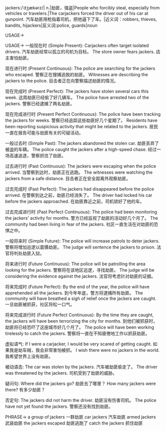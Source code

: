 jackers:/ˈdʒækərz/| n.|劫匪，强盗|People who forcibly steal, especially from vehicles or travelers.|The carjackers forced the driver out of his car at gunpoint. 汽车劫匪用枪指着司机，把他逼下了车。|近义词：robbers, thieves, bandits, hijackers|反义词:police, guards|noun

USAGE->

USAGE->
一般现在时 (Simple Present):
Carjackers often target isolated drivers.  汽车劫匪经常以孤立的司机为目标。
The store owner fears jackers. 店主害怕劫匪。

现在进行时 (Present Continuous):
The police are searching for the jackers who escaped. 警察正在搜捕逃脱的劫匪。
Witnesses are describing the jackers to the police. 目击者正在向警察描述劫匪的情况。

现在完成时 (Present Perfect):
The jackers have stolen several cars this week.  这周劫匪已经偷了好几辆车。
The police have arrested two of the jackers. 警察已经逮捕了两名劫匪。

现在完成进行时 (Present Perfect Continuous):
The police have been tracking the jackers for weeks.  警察已经追踪这些劫匪好几个星期了。
Residents have been reporting suspicious activity that might be related to the jackers. 居民一直在报告可能与劫匪有关的可疑活动。

一般过去时 (Simple Past):
The jackers abandoned the stolen car. 劫匪丢弃了被盗的车辆。
The police caught the jackers after a high-speed chase.  经过一场高速追逐，警察抓住了劫匪。

过去进行时 (Past Continuous):
The jackers were escaping when the police arrived. 当警察到达时，劫匪正在逃跑。
The witnesses were watching the jackers from a safe distance. 目击者正在安全距离外观察劫匪。

过去完成时 (Past Perfect):
The jackers had disappeared before the police arrived.  在警察到达之前，劫匪已经消失了。
The driver had locked his car before the jackers approached. 在劫匪靠近之前，司机锁好了他的车。

过去完成进行时 (Past Perfect Continuous):
The police had been monitoring the jackers' activity for months.  警方已经监视了劫匪的活动好几个月了。
The community had been living in fear of the jackers. 社区一直生活在对劫匪的恐惧之中。

一般将来时 (Simple Future):
The police will increase patrols to deter jackers.  警察将增加巡逻以震慑劫匪。
The judge will sentence the jackers to prison. 法官将判处劫匪入狱。


将来进行时 (Future Continuous):
The police will be patrolling the area looking for the jackers. 警察将在该地区巡逻，寻找劫匪。
The judge will be considering the evidence against the jackers. 法官将考虑针对劫匪的证据。

将来完成时 (Future Perfect):
By the end of the year, the police will have apprehended all the jackers. 到今年年底，警方将逮捕所有劫匪。
The community will have breathed a sigh of relief once the jackers are caught. 一旦劫匪被抓获，社区将松一口气。

将来完成进行时 (Future Perfect Continuous):
By the time they are caught, the jackers will have been terrorizing the city for months. 到他们被抓获时，劫匪将已经恐吓了这座城市好几个月了。
The police will have been working tirelessly to catch the jackers. 警察将一直在不知疲倦地工作以抓获劫匪。


虚拟语气:
If I were a carjacker, I would be very scared of getting caught. 如果我是劫车贼，我会非常害怕被抓。
I wish there were no jackers in the world. 我希望世界上没有劫匪。

被动语态:
The car was stolen by the jackers. 汽车被劫匪偷走了。
The driver was threatened by the jackers. 司机受到了劫匪的威胁。

疑问句:
Where did the jackers go? 劫匪去了哪里？
How many jackers were there? 有多少劫匪？

否定句:
The jackers did not harm the driver. 劫匪没有伤害司机。
The police have not yet found the jackers. 警察还没有找到劫匪。


PHRASE->
a group of jackers 一群劫匪
car jackers 汽车劫匪
armed jackers 武装劫匪
the jackers escaped 劫匪逃跑了
catch the jackers 抓住劫匪

